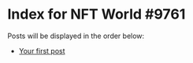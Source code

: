 # Index for NFT World #9761
Posts will be displayed in the order below:

- [Your first post](./001-first.md)

